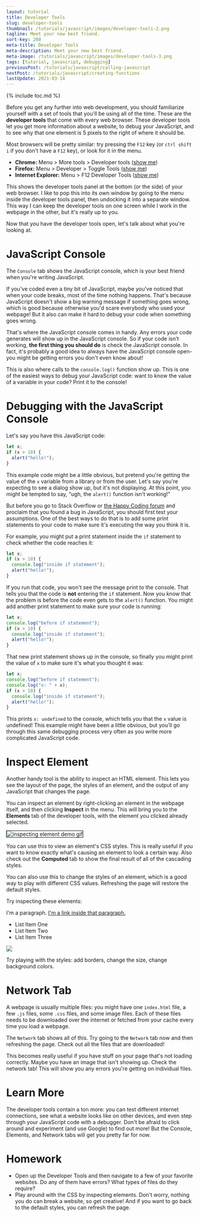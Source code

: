 ```yaml
---
layout: tutorial
title: Developer Tools
slug: developer-tools
thumbnail: /tutorials/javascript/images/developer-tools-2.png
tagline: Meet your new best friend.
sort-key: 200
meta-title: Developer Tools
meta-description: Meet your new best friend.
meta-image: /tutorials/javascript/images/developer-tools-3.png
tags: [tutorial, javascript, debugging]
previousPost: /tutorials/javascript/calling-javascript
nextPost: /tutorials/javascript/creating-functions
lastUpdate: 2021-03-14
---
```


{% include toc.md %}

Before you get any further into web development, you should familiarize yourself with a set of tools that you'll be using all of the time. These are the **developer tools** that come with every web browser. These developer tools let you get more information about a website, to debug your JavaScript, and to see why that one element is 5 pixels to the right of where it should be.

Most browsers will be pretty similar: try pressing the `F12` key (or `ctrl shift i` if you don't have a `F12` key), or look for it in the menu.

- **Chrome:** Menu > More tools > Developer tools ([show me](/tutorials/javascript/images/developer-tools-chrome-1.gif))
- **Firefox:** Menu > Developer > Toggle Tools ([show me](/tutorials/javascript/images/developer-tools-firefox-1.gif))
- **Internet Explorer:** Menu > F12 Developer Tools ([show me](/tutorials/javascript/images/developer-tools-edge-1.gif))

This shows the developer tools panel at the bottom (or the side) of your web browser. I like to pop this into its own window by going to the menu inside the developer tools panel, then undocking it into a separate window. This way I can keep the developer tools on one screen while I work in the webpage in the other, but it's really up to you.

Now that you have the developer tools open, let's talk about what you're looking at.

# JavaScript Console

The `Console` tab shows the JavaScript console, which is your best friend when you're writing JavaScript.

If you've coded even a tiny bit of JavaScript, maybe you've noticed that when your code breaks, most of the time nothing happens. That's because JavaScript doesn't show a big warning message if something goes wrong, which is good because otherwise you'd scare everybody who used your webpage! But it also can make it hard to debug your code when something goes wrong.

That's where the JavaScript console comes in handy. Any errors your code generates will show up in the JavaScript console. So if your code isn't working, **the first thing you should do** is check the JavaScript console. In fact, it's probably a good idea to always have the JavaScript console open- you might be getting errors you don't even know about!

This is also where calls to the `console.log()` function show up. This is one of the easiest ways to debug your JavaScript code: want to know the value of a variable in your code? Print it to the console!

# Debugging with the JavaScript Console

Let's say you have this JavaScript code:

```javascript
let x;
if (x > 10) {
  alert("hello!");
}
```

This example code might be a little obvious, but pretend you're getting the value of the `x` variable from a library or from the user. Let's say you're expecting to see a dialog show up, but it's not displaying. At this point, you might be tempted to say, "ugh, the `alert()` function isn't working!"

But before you go to Stack Overflow or [the Happy Coding forum](http://forum.HappyCoding.io) and proclaim that you found a bug in JavaScript, you should first test your assumptions. One of the best ways to do that is to add some print statements to your code to make sure it's executing the way you think it is.

For example, you might put a print statement inside the `if` statement to check whether the code reaches it:

```javascript
let x;
if (x > 10) {
  console.log("inside if statement");
  alert("hello!");
}
```

If you run that code, you won't see the message print to the console. That tells you that the code is **not** entering the `if` statement. Now you know that the problem is before the code even gets to the `alert()` function. You might add another print statement to make sure your code is running:

```javascript
let x;
console.log("before if statement");
if (x > 10) {
  console.log("inside if statement");
  alert("hello!");
}
```

That new print statement shows up in the console, so finally you might print the value of `x` to make sure it's what you thought it was:

```javascript
let x;
console.log("before if statement");
console.log("x: " + x);
if (x > 10) {
  console.log("inside if statement");
  alert("hello!");
}
```

This prints `x: undefined` to the console, which tells you that the `x` value is undefined! This example might have been a little obvious, but you'll go through this same debugging process very often as you write more complicated JavaScript code.

# Inspect Element

Another handy tool is the ability to inspect an HTML element. This lets you see the layout of the page, the styles of an element, and the output of any JavaScript that changes the page.

You can inspect an element by right-clicking an element in the webpage itself, and then clicking **Inspect** in the menu. This will bring you to the **Elements** tab of the developer tools, with the element you clicked already selected.

<img alt="inspecting element demo gif" src="/tutorials/javascript/images/developer-tools-1.gif" style="border:thin solid black;" />

You can use this to view an element's CSS styles. This is really useful if you want to know exactly what's causing an element to look a certain way. Also check out the **Computed** tab to show the final result of all of the cascading styles.

You can also use this to change the styles of an element, which is a good way to play with different CSS values. Refreshing the page will restore the default styles.

Try inspecting these elements:

<p>I'm a paragraph. <a href=".">I'm a link inside that paragraph.</a></p>

<ul>
	<li>List Item One</li>
	<li>List Item Two</li>
	<li>List Item Three</li>
</ul>

<img src="/images/random-walkers-1.png" />

Try playing with the styles: add borders, change the size, change background colors.

# Network Tab

A webpage is usually multiple files: you might have one `index.html` file, a few `.js` files, some `.css` files, and some image files. Each of these files needs to be downloaded over the internet or fetched from your cache every time you load a webpage.

The `Network` tab shows all of this. Try going to the `Network` tab now and then refreshing the page. Check out all the files that are downloaded!

This becomes really useful if you have stuff on your page that's not loading correctly. Maybe you have an image that isn't showing up. Check the network tab! This will show you any errors you're getting on individual files.

# Learn More

The developer tools contain a ton more: you can test different internet connections, see what a website looks like on other devices, and even step through your JavaScript code with a debugger. Don't be afraid to click around and experiment (and use Google) to find out more! But the Console, Elements, and Network tabs will get you pretty far for now.

# Homework

- Open up the Developer Tools and then navigate to a few of your favorite websites. Do any of them have errors? What types of files do they require?
- Play around with the CSS by inspecting elements. Don't worry, nothing you do can break a website, so get creative! And if you want to go back to the default styles, you can refresh the page.
